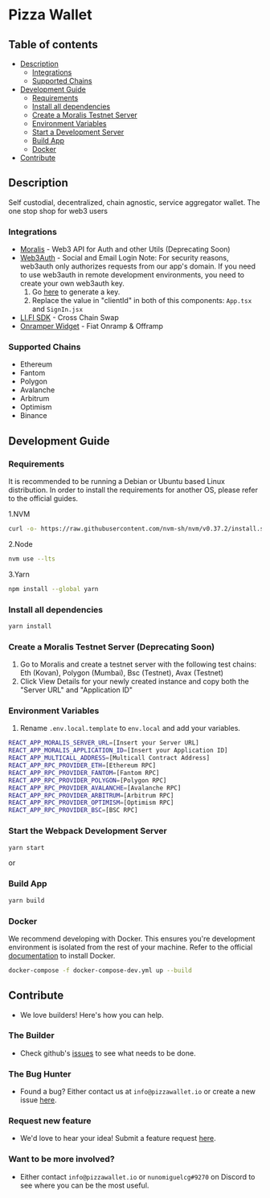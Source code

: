 # Pizza Wallet

## Table of contents

- [Description](#description)
  - [Integrations](#integrations)
  - [Supported Chains](#supported-chains)
- [Development Guide](#development-guide)
  - [Requirements](#requirements)
  - [Install all dependencies](#install-all-dependencies)
  - [Create a Moralis Testnet Server](#create-a-moralis-testnet-server-deprecating-soon)
  - [Environment Variables](#environment-variables)
  - [Start a Development Server](#start-the-webpack-development-server)
  - [Build App](#build-app)
  - [Docker](#docker)
- [Contribute](#contribute)

## Description

Self custodial, decentralized, chain agnostic, service aggregator wallet. The one stop shop for web3 users

### Integrations

- [Moralis](https://moralis.io/) - Web3 API for Auth and other Utils (Deprecating Soon)
- [Web3Auth](https://web3auth.io/) - Social and Email Login
  Note: For security reasons, web3auth only authorizes requests from our app's domain.
  If you need to use web3auth in remote development environments, you need to create your own web3auth key.
  1. Go [here](https://dashboard.web3auth.io/) to generate a key.
  2. Replace the value in "clientId" in both of this components: ``App.tsx`` and ``SignIn.jsx``
- [LI.FI SDK](https://li.fi/sdk/) - Cross Chain Swap
- [Onramper Widget](https://onramper.com/) - Fiat Onramp & Offramp

### Supported Chains

- Ethereum
- Fantom
- Polygon
- Avalanche
- Arbitrum
- Optimism
- Binance

## Development Guide

### Requirements

It is recommended to be running a Debian or Ubuntu based Linux distribution.
In order to install the requirements for another OS, please refer to the official guides.

1.NVM

```sh
curl -o- https://raw.githubusercontent.com/nvm-sh/nvm/v0.37.2/install.sh | bash && source ~/.nvm/nvm.sh
```

2.Node

```sh
nvm use --lts
```

3.Yarn

```sh
npm install --global yarn
```

### Install all dependencies

```sh
yarn install
```

### Create a Moralis Testnet Server (Deprecating Soon)

1. Go to Moralis and create a testnet server with the following test chains: Eth (Kovan), Polygon (Mumbai), Bsc (Testnet), Avax (Testnet)
2. Click View Details for your newly created instance and copy both the "Server URL" and "Application ID"

### Environment Variables

1. Rename ``.env.local.template`` to ``env.local`` and add your variables.

```sh
REACT_APP_MORALIS_SERVER_URL=[Insert your Server URL]
REACT_APP_MORALIS_APPLICATION_ID=[Insert your Application ID]
REACT_APP_MULTICALL_ADDRESS=[Multicall Contract Address]
REACT_APP_RPC_PROVIDER_ETH=[Ethereum RPC]
REACT_APP_RPC_PROVIDER_FANTOM=[Fantom RPC]
REACT_APP_RPC_PROVIDER_POLYGON=[Polygon RPC]
REACT_APP_RPC_PROVIDER_AVALANCHE=[Avalanche RPC]
REACT_APP_RPC_PROVIDER_ARBITRUM=[Arbitrum RPC]
REACT_APP_RPC_PROVIDER_OPTIMISM=[Optimism RPC]
REACT_APP_RPC_PROVIDER_BSC=[BSC RPC]
```

### Start the Webpack Development Server

```sh
yarn start
```

or

### Build App

```sh
yarn build
```

### Docker

We recommend developing with Docker. This ensures you're development environment is isolated from the rest of your machine. Refer to the official [documentation](https://docs.docker.com/desktop/linux/install/) to install Docker.

```sh
docker-compose -f docker-compose-dev.yml up --build
```

## Contribute

- We love builders! Here's how you can help.

### The Builder

- Check github's [issues](https://github.com/Pizza-Wallet-Development-team/pizza-wallet/issues) to see what needs to be done.

### The Bug Hunter

- Found a bug? Either contact us at `info@pizzawallet.io` or create a new issue [here](https://github.com/Pizza-Wallet-Development-team/pizza-wallet/issues/new?assignees=&labels=&template=bug_report.md&title=).

### Request new feature

- We'd love to hear your idea! Submit a feature request [here](https://github.com/Pizza-Wallet-Development-team/pizza-wallet/issues/new?assignees=&labels=&template=feature_request.md&title=).

### Want to be more involved?

- Either contact `info@pizzawallet.io` or `nunomiguelcg#9270` on Discord to see where you can be the most useful.
